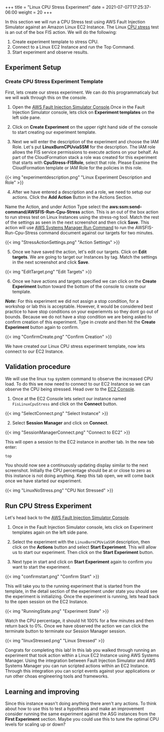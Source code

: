 +++
title = "Linux CPU Stress Experiment"
date =  2021-07-07T17:25:37-06:00
weight = 20
+++

In this section we will run a CPU Stress test using AWS Fault Injection Simulator against an Amazon Linux EC2 Instance. The Linux [CPU stress](https://docs.aws.amazon.com/fis/latest/userguide/actions-ssm-agent.html#fis-ssm-docs) test is an out of the box FIS action. We will do the following: 

1. Create experiment template to stress CPU.
2. Connect to a Linux EC2 Instance and run the Top Command.
3. Start experiment and observe results.

## Experiment Setup

### Create CPU Stress Experiment Template

First, lets create our stress experiment. We can do this programmaticaly but we will walk through this on the console. 

1. Open the [AWS Fault Injection Simulator Console](https://console.aws.amazon.com/fis/home?#Home).Once in the Fault Injection Simulator console, lets click on **Experiment templates** on the left side pane. 

2. Click on **Create Experiment** on  the upper right hand side of the console to start creating our experiment template. 

3. Next we will enter the description of the experiment and choose the IAM Role. Let's put **LinuxBurnCPUviaSSM** for the description. The IAM role allows the FIS service permissions to execute actions on your behalf. As part of the CloudFormation stack a role was created for this experiment that starts with **CpuStress-FISRole**, select that role. Please Examine the CloudFormation template or IAM Role for the policies in this role. 

{{< img "experimentdescription.png" "Linux Experiment Description and Role" >}}

4. After we have entered a description and a role, we need to setup our actions. Click the **Add Action** Button in the Actions Section. 

Name the Action, and under Action Type select the **aws:ssm:send-command/AWSFIS-Run-Cpu-Stress** action. This is an out of the box action to run stress test on Linux Instances using the stress-ng tool. Match the rest of the settings as seen in the next screenshot and then click **Save**. This action will use [AWS Systems Manager Run Command](https://docs.aws.amazon.com/systems-manager/latest/userguide/execute-remote-commands.html) to run the AWSFIS-Run-Cpu-Stress command document against our targets for two minutes.

{{< img "StressActionSettings.png" "Action Settings" >}}

5. Once we have saved the action, let's edit our targets. Click on **Edit targets**. We are going to target our Instances by tag. Match the settings in the next screenshot and click **Save**. 

{{< img "EditTarget.png" "Edit Targets" >}}

6. Once we have actions and targets specified we can click on the **Create Experiment** button toward the bottom of the console to create our template. 

**_Note:_** For this experiment we did not assign a stop condition, for a workshop or lab this is acceptable. However, it would be considered best practice to have stop conditions on your experiemnts so they dont go out of bounds. Because we do not have a stop condition we are being asked to confirm creation of this experiment. Type in *create* and then hit the **Create Experiment** button again to confirm. 

{{< img "ConfirmCreate.png" "Confirm Creation" >}}

We have created our Linux CPU stress experiment template, now lets connect to our EC2 Instance.

## Validation procedure

We will use the linux `top` system command to observe the increased CPU load. To do this we now need to connect to our EC2 Instance so we can observe the CPU being stressed. Head over to the [EC2 Console](https://console.aws.amazon.com/ec2/v2/home?#Instances:instanceState=running). 

1. Once at the EC2 Console lets select our instance named `FisLinuxCpuStress` and click on the **Connect** button. 

{{< img "SelectConnect.png" "Select Instance" >}}

2. Select **Session Manager** and click on **Connect**.

{{< img "SessionManagerConnect.png" "Connect to EC2" >}}

This will open a session to the EC2 instance in another tab. In the new tab enter:

```bash
top
```

You should now see a continuously updating display similar to the next screenshot. Initially the CPU percentage should be at or close to zero as this instance is not doing anything. Keep this tab open, we will come back once we have started our experiment. 

{{< img "LinuxNoStress.png" "CPU Not Stressed" >}}

## Run CPU Stress Experiment

Let's head back to the [AWS Fault Injection Simulator Console](https://console.aws.amazon.com/fis/home?#Home).

1. Once in the Fault Injection Simulator console, lets click on Experiment templates again on the left side pane. 

2. Select the experiment with the `LinuxBurnCPUviaSSM` description, then click on the **Actions** button and select **Start Experiment**. This will allow us to start our experiment. Then click on the **Start Experiment** button. 

3. Next type in start and click on **Start Experiment** again to confirm you want to start the experiment. 

{{< img "confirmstart.png" "Confirm Start" >}}

This will take you to the running experiment that is started from the template, in the detail section of the experiment under state you should see the experiment is initializing. Once the experiment is running, lets head back to the open session on the EC2 Instance. 

{{< img "RunningState.png" "Experiment State" >}}

Watch the CPU percentage, it should hit 100% for a few minutes and then return back to 0%. Once we have observed the action we can click the terminate button to terminate our Session Manager session. 

{{< img "linuxStressed.png" "Linux Stressed" >}}

Congrats for completing this lab! In this lab you walked through running an experiment that took action within a Linux EC2 Instance using AWS Systems Manager.  Using the integration between Fault Injection Simulator and AWS Systems Manager you can run scripted actions within an EC2 Instance. Through this integration you can script events against your applications or run other choas engineering tools and frameworks. 

## Learning and improving

Since this instance wasn't doing anything there aren't any actions. To think about how to use this to test a hypothesis and make an improvement consider running the same experiment against the ASG instances from the **First Experiment** section. Maybe you could use this to tune the optimal CPU levels for scaling up or down?


